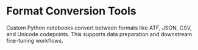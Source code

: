 # Format Conversion Tools

Custom Python notebooks convert between formats like ATF, JSON, CSV, and Unicode codepoints. This supports data preparation and downstream fine-tuning workflows.
